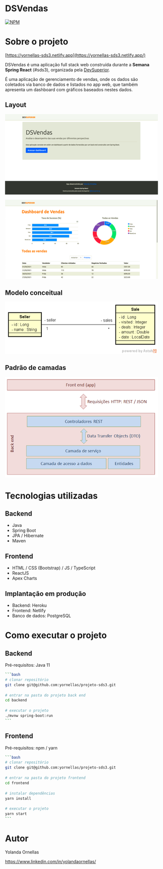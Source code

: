 # DSVendas
[![NPM](https://img.shields.io/npm/l/react)](https://github.com/yornellas/projeto-sds3/blob/main/LICENSE)

# Sobre o projeto

[https://yornellas-sds3.netlify.app](https://yornellas-sds3.netlify.app/)

DSVendas é uma aplicação full stack web construída durante a **Semana Spring React** (#sds3), organizada pela [DevSuperior](https://devsuperior.com "Site da DevSuperior").

É uma aplicação de gerenciamento de vendas, onde os dados são coletados via banco de dados e listados no app web, que também apresenta um dashboard com gráficos baseados nestes dados.

## Layout 
![Web 1](https://github.com/yornellas/projeto-sds3/blob/main/assets/DSVendas-home.png?raw=true)

![Web 2](https://github.com/yornellas/projeto-sds3/blob/main/assets/DSVendas-dashboard.png?raw=true)

## Modelo conceitual
![Modelo Conceitual](https://github.com/yornellas/projeto-sds3/blob/main/assets/sds3-modelo-conceitual.png?raw=true)

## Padrão de camadas

![Padrão de camadas](https://github.com/yornellas/projeto-sds3/blob/main/assets/camadas.png?raw=true)

# Tecnologias utilizadas

## Backend
- Java
- Spring Boot
- JPA / Hibernate
- Maven
## Frontend
- HTML / CSS (Bootstrap) / JS / TypeScript
- ReactJS
- Apex Charts
## Implantação em produção
- Backend: Heroku
- Frontend: Netlify
- Banco de dados: PostgreSQL

# Como executar o projeto

## Backend
Pré-requisitos: Java 11

```bash
​```bash
# clonar repositório
git clone git@github.com:yornellas/projeto-sds3.git

# entrar na pasta do projeto back end
cd backend

# executar o projeto
./mvnw spring-boot:run
​```
```

## Frontend
Pré-requisitos: npm / yarn

```bash
​```bash
# clonar repositório
git clone git@github.com:yornellas/projeto-sds3.git

# entrar na pasta do projeto frontend
cd frontend

# instalar dependências
yarn install

# executar o projeto
yarn start
​```
```

# Autor

Yolanda Ornellas

https://www.linkedin.com/in/yolandaornellas/





